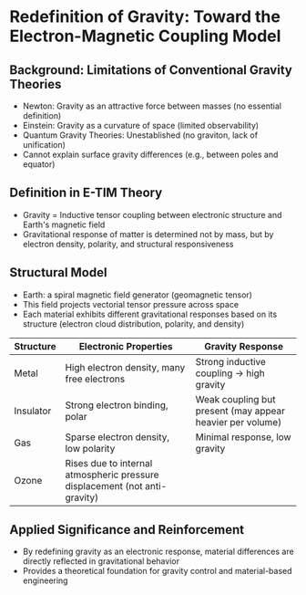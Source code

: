 # Redefinition of Gravity: Toward the Electron-Magnetic Coupling Model

## Background: Limitations of Conventional Gravity Theories

- Newton: Gravity as an attractive force between masses (no essential definition)
- Einstein: Gravity as a curvature of space (limited observability)
- Quantum Gravity Theories: Unestablished (no graviton, lack of unification)
- Cannot explain surface gravity differences (e.g., between poles and equator)

## Definition in E-TIM Theory

- Gravity = Inductive tensor coupling between electronic structure and Earth's magnetic field
- Gravitational response of matter is determined not by mass, but by electron density, polarity, and structural responsiveness

## Structural Model

- Earth: a spiral magnetic field generator (geomagnetic tensor)
- This field projects vectorial tensor pressure across space
- Each material exhibits different gravitational responses based on its structure (electron cloud distribution, polarity, and density)

| Structure | Electronic Properties | Gravity Response |
|----------|------------------------|------------------|
| Metal | High electron density, many free electrons | Strong inductive coupling → high gravity |
| Insulator | Strong electron binding, polar | Weak coupling but present (may appear heavier per volume) |
| Gas | Sparse electron density, low polarity | Minimal response, low gravity |
| Ozone | Rises due to internal atmospheric pressure displacement (not anti-gravity) |

## Applied Significance and Reinforcement

- By redefining gravity as an electronic response, material differences are directly reflected in gravitational behavior
- Provides a theoretical foundation for gravity control and material-based engineering
